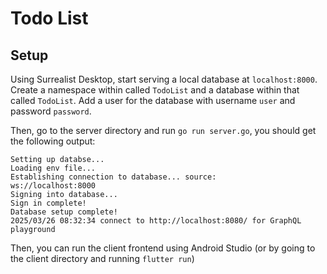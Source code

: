 # Todo List

## Setup
Using Surrealist Desktop, start serving a local database at `localhost:8000`. Create a namespace within called `TodoList` and a database within that called `TodoList`. Add a user for the database with username `user` and password `password`.

Then, go to the server directory and run `go run server.go`, you should get the following output:
```
Setting up databse...
Loading env file...
Establishing connection to database... source: 
ws://localhost:8000
Signing into database...
Sign in complete!
Database setup complete!
2025/03/26 08:32:34 connect to http://localhost:8080/ for GraphQL playground
```

Then, you can run the client frontend using Android Studio (or by going to the client directory and running `flutter run`)